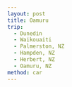 ```yaml
---
layout: post
title: Oamuru
trip:
  - Dunedin
  - Waikouaiti
  - Palmerston, NZ
  - Hampden, NZ
  - Herbert, NZ
  - Oamuru, NZ
method: car
---
```

